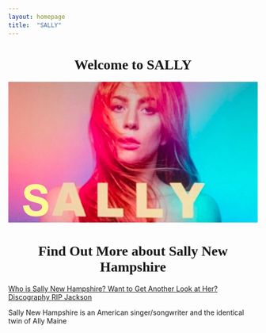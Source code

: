 ```yaml
---
layout: homepage
title:  "SALLY"
---
```

<center><h1 style="font-family:Copperplate;">Welcome to SALLY</h1></center>

<center><img src="/assets/sally-poster.jpg" alt="Poster"></center>


<center><h1 style="font-family:Copperplate;">Find Out More about Sally New Hampshire</h1></center>

 <a class="post-link" href="/SALLYNH/">
            Who is Sally New Hampshire?
 </a>

<a class="post-link" href="/jekyll/update/2019/02/23/AnotherLook.html">
    Want to Get Another Look at Her?
</a>

<a class="post-link" href="/jekyll/update/2018/05/06/Discography.html">
    Discography
 </a>

<a class="post-link" href="/jekyll/update/2018/10/05/RIP-JACKSON.html">
    RIP Jackson
</a>


<p>Sally New Hampshire is an American singer/songwriter and the identical twin of Ally Maine</p>


<!-- <button type="button" onclick="alert('You are officially a real fan!!')">Click Here to Join Sally's Fan Club</button> -->
